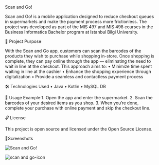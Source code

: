 
Scan and Go!

Scan and Go! is a mobile application designed to reduce checkout queues in supermarkets and make the payment process more frictionless. The project was developed as part of the MIS 497 and MIS 498 courses in the Business Informatics Bachelor program at Istanbul Bilgi University.

🚀 Project Purpose

With the Scan and Go app, customers can scan the barcodes of the products they wish to purchase while shopping in-store. Once shopping is complete, they can pay online through the app — eliminating the need to wait in line at the checkout. This approach aims to:
	•	Minimize time spent waiting in line at the cashier
	•	Enhance the shopping experience through digitalization
	•	Provide a seamless and contactless payment process

🛠 Technologies Used
	•	Java
	•	Kotlin
	•	MySQL DB

📱 Usage Example
	1.	Open the app and enter the supermarket.
	2.	Scan the barcodes of your desired items as you shop.
	3.	When you’re done, complete your purchase with online payment and skip the checkout line.

🔓 License

This project is open source and licensed under the Open Source License.

📱Screenshots

![Scan and Go!](https://github.com/user-attachments/assets/8391f49a-27d2-461e-9579-fb8468cec6f2)

![scan and go-icon](https://github.com/user-attachments/assets/0bd940e5-df33-492a-b223-57c0599f1178)
